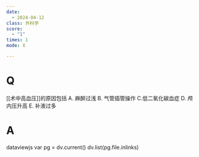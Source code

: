 ```yaml
---
date:
  - 2024-04-12
class: 外科学
score:
  - "1"
times: 1
mode: X

---
```



# Q
[[术中高血压]]的原因包括
A. 麻醉过浅 B. 气管插管操作 C.低二氧化碳血症
D. 颅内压升高 E. 补液过多

# A


dataviewjs
var pg = dv.current()
dv.list(pg.file.inlinks)

